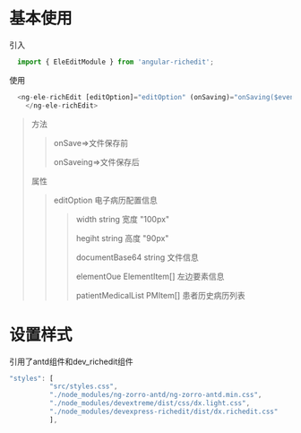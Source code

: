  # 基本使用

引入
```JavaScript 
  import { EleEditModule } from 'angular-richedit';
```
使用
```JavaScript
  <ng-ele-richEdit [editOption]="editOption" (onSaving)="onSaving($event)" (onSave)="onSave($event)">
    </ng-ele-richEdit>
```

  > 方法
  >> onSave=>文件保存前
  >>>
  >> onSaveing=>文件保存后 
  >>>
  > 属性
  >>>
  >> editOption 电子病历配置信息
  >>>
  >>> width string 宽度 "100px"
  >>>
  >>> hegiht string 高度 "90px"
  >>>
  >>> documentBase64 string  文件信息
  >>>
  >>> elementOue  ElementItem[] 左边要素信息
  >>>
  >>> patientMedicalList PMItem[] 患者历史病历列表 

#  设置样式

 引用了antd组件和dev_richedit组件
```javascript
"styles": [
          "src/styles.css",
          "./node_modules/ng-zorro-antd/ng-zorro-antd.min.css",
          "./node_modules/devextreme/dist/css/dx.light.css",
          "./node_modules/devexpress-richedit/dist/dx.richedit.css"
          ],
```